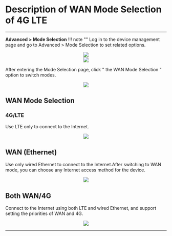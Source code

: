 # Description of WAN Mode Selection of 4G LTE
---

__Advanced > Mode Selection__
!!! note ""
	Log in to the device management page and go to Advanced > Mode Selection to set related options.	<div style="text-align: center;">
	<img class="boxshadow" src="/images/wireless007.png">
	</div>
	<div style="text-align: center;">
	<img class="boxshadow" src="/images/LTEmode.png">
	</div>

After entering the Mode Selection page, click " the WAN Mode Selection " option to switch modes.
<div style="text-align: center;">
	<img class="boxshadow" src="/images/LTE4GMODE01.png">
</div>

## WAN Mode Selection
### __4G/LTE__
Use LTE only to connect to the Internet.
<div style="text-align: center;">
	<img class="boxshadow" src="/images/LTE4G02.png">
</div>

## __WAN (Ethernet)__
Use only wired Ethernet to connect to the Internet.After switching to WAN mode, you can choose any Internet access method for the device.
<div style="text-align: center;">
	<img class="boxshadow" src="/images/LTE4G03.png">
</div>


## __Both WAN/4G__
Connect to the Internet using both LTE and wired Ethernet, and support setting the priorities of WAN and 4G.


<div style="text-align: center;">
	<img class="boxshadow" src="/images/LTE4GMODE.png">
</div>

---









